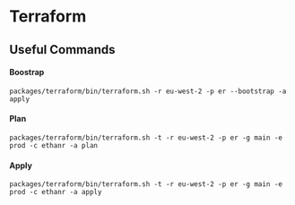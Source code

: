 # Terraform

## Useful Commands

#### Boostrap
  ```
  packages/terraform/bin/terraform.sh -r eu-west-2 -p er --bootstrap -a apply
  ```

#### Plan
  ```
  packages/terraform/bin/terraform.sh -t -r eu-west-2 -p er -g main -e prod -c ethanr -a plan
  ```

#### Apply
  ```
  packages/terraform/bin/terraform.sh -t -r eu-west-2 -p er -g main -e prod -c ethanr -a apply
  ```
